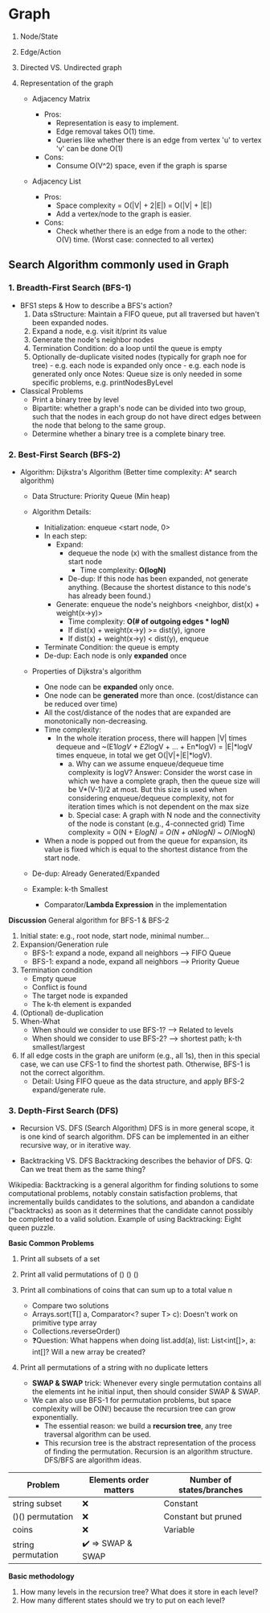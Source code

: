 # Graph

1. Node/State
2. Edge/Action
3. Directed VS. Undirected graph
4. Representation of the graph

   - Adjacency Matrix

     - Pros:
       - Representation is easy to implement.
       - Edge removal takes O(1) time.
       - Queries like whether there is an edge from vertex 'u' to vertex 'v' can be done O(1)
     - Cons:
       - Consume O(V^2) space, even if the graph is sparse

   - Adjacency List
     - Pros:
       - Space complexity = O(|V| + 2|E|) = O(|V| + |E|)
       - Add a vertex/node to the graph is easier.
     - Cons:
       - Check whether there is an edge from a node to the other: O(V) time. (Worst case: connected to all vertex)

## Search Algorithm commonly used in Graph

### 1. Breadth-First Search (BFS-1)

- BFS1 steps & How to describe a BFS's action?
  1. Data sStructure: Maintain a FIFO queue, put all traversed but haven't been expanded nodes.
  2. Expand a node, e.g. visit it/print its value
  3. Generate the node's neighbor nodes
  4. Termination Condition: do a loop until the queue is empty
  5. Optionally de-duplicate visited nodes (typically for graph noe for tree) - e.g. each node is expanded only once - e.g. each node is generated only once
     Notes: Queue size is only needed in some specific problems, e.g. printNodesByLevel
- Classical Problems
  - Print a binary tree by level
  - Bipartite: whether a graph's node can be divided into two group, such that the nodes in each group do not have direct edges between the node that belong to the same group.
  - Determine whether a binary tree is a complete binary tree.

### 2. Best-First Search (BFS-2)

- Algorithm: Dijkstra's Algorithm (Better time complexity: A\* search algorithm)

  - Data Structure: Priority Queue (Min heap)
  - Algorithm Details:
    - Initialization: enqueue <start node, 0>
    - In each step:
      - Expand:
        - dequeue the node (x) with the smallest distance from the start node
          - Time complexity: **O(logN)**
        - De-dup: If this node has been expanded, not generate anything. (Because the shortest distance to this node's has already been found.)
      - Generate: enqueue the node's neighbors <neighbor, dist(x) + weight(x->y)>
        - Time complexity: **O(# of outgoing edges \* logN)**
        - If dist(x) + weight(x->y) >= dist(y), ignore
        - If dist(x) + weight(x->y) < dist(y), enqueue
    - Terminate Condition: the queue is empty
    - De-dup: Each node is only **expanded** once
  - Properties of Dijkstra's algorithm

    - One node can be **expanded** only once.
    - One node can be **generated** more than once. (cost/distance can be reduced over time)
    - All the cost/distance of the nodes that are expanded are monotonically non-decreasing.
    - Time complexity:
      - In the whole iteration process, there will happen |V| times dequeue and ~(E1*logV + E2*logV + ... + En*logV) = |E|*logV times enqueue, in total we get O(|V|+|E|\*logV).
        - a. Why can we assume enqueue/dequeue time complexity is logV?
          Answer: Consider the worst case in which we have a complete graph, then the queue size will be V\*(V-1)/2 at most.
          But this size is used when considering enqueue/dequeue complexity, not for iteration times which is not dependent on the max size
        - b. Special case: A graph with N node and the connectivity of the node is constant (e.g., 4-connected grid)
          Time complexity = O(N + E*logN) = O(N + a*N*logN) ~ O(N*logN)
    - When a node is popped out from the queue for expansion, its value is fixed which is equal to the shortest distance from the start node.

  - De-dup: Already Generated/Expanded
  - Example: k-th Smallest
    - Comparator/**Lambda Expression** in the implementation

**Discussion**
General algorithm for BFS-1 & BFS-2

1. Initial state: e.g., root node, start node, minimal number...
2. Expansion/Generation rule
   - BFS-1: expand a node, expand all neighbors --> FIFO Queue
   - BFS-1: expand a node, expand all neighbors --> Priority Queue
3. Termination condition
   - Empty queue
   - Conflict is found
   - The target node is expanded
   - The k-th element is expanded
4. (Optional) de-duplication
5. When-What
   - When should we consider to use BFS-1? --> Related to levels
   - When should we consider to use BFS-2? --> shortest path; k-th smallest/largest
6. If all edge costs in the graph are uniform (e.g., all 1s), then in this special case, we can use CFS-1 to find the shortest path. Otherwise, BFS-1 is not the correct algorithm.
   - Detail: Using FIFO queue as the data structure, and apply BFS-2 expand/generate rule.

### 3. Depth-First Search (DFS)

- Recursion VS. DFS (Search Algorithm)
  DFS is in more general scope, it is one kind of search algorithm.
  DFS can be implemented in an either recursive way, or in iterative way.

- Backtracking VS. DFS
  Backtracking describes the behavior of DFS. Q: Can we treat them as the same thing?

Wikipedia: Backtracking is a general algorithm for finding solutions to some computational problems, notably constain satisfaction problems, that incrementally builds candidates to the solutions, and abandon a candidate ("backtracks) as soon as it determines that the candidate cannot possibly be completed to a valid solution.
Example of using Backtracking: Eight queen puzzle.

**Basic Common Problems**

1. Print all subsets of a set
2. Print all valid permutations of () () ()
3. Print all combinations of coins that can sum up to a total value n
    - Compare two solutions
    - Arrays.sort(T[] a, Comparator<? super T> c): Doesn't work on primitive type array
    - Collections.reverseOrder()
    - :question:Question: What happens when doing list.add(a), list: List<int[]>, a: int[]? Will a new array be created?

4. Print all permutations of a string with no duplicate letters
    - **SWAP & SWAP** trick: Whenever every single permutation contains all the elements int he initial input, then should consider SWAP & SWAP.
    - We can also use BFS-1 for permutation problems, but space complexity will be O(N!) because the recursion tree can grow exponentially.
      - The essential reason: we build a **recursion tree**, any tree traversal algorithm can be used.
      - This recursion tree is the abstract representation of the process of finding the permutation. Recursion is an algorithm structure. DFS/BFS are algorithm ideas.


Problem            | Elements order matters | Number of states/branches
-------------------| -----------------------|------
string subset      | :x:                    | Constant
()() permutation   | :x:                    | Constant but pruned
coins              | :x:                    | Variable
string permutation | :heavy_check_mark: => SWAP & SWAP   | 


**Basic methodology** 

1. How many levels in the recursion tree? What does it store in each level?
2. How many different states should we try to put on each level?
